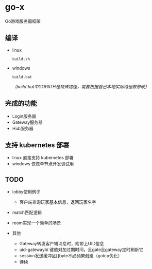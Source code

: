 # go-x

Go游戏服务器框架

## 编译

- linux

  ```shell
  build.sh
  ```

- windows

  ```shell
  build.bat
  ```

  _（build.bat中GOPATH是特殊路径，需要根据自己本地实际路径做修改）_

## 完成的功能

- Login服务器
- Gateway服务器
- Hub服务器

## 支持 kubernetes 部署

- linux 直接支持 kubernetes 部署
- windows 仅做单节点开发调试用

## TODO

- lobby使用例子

  - 客户端查询玩家基本信息，返回玩家名字

  
- match匹配逻辑

- room实现一个简单的场景

- 其他

  - Gateway转发客户端消息时，附带上UID信息
  - uid-gatewayId 键值对加过期时间，且gate且gateway定时刷新它
  - session发送缓冲区[]byte不必频繁创建（gotcp优化）
  - 待续
